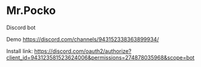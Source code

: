 # Mr.Pocko
Discord bot

Demo https://discord.com/channels/943152338363899934/

Install link: https://discord.com/oauth2/authorize?client_id=943123581523624006&permissions=274878035968&scope=bot
